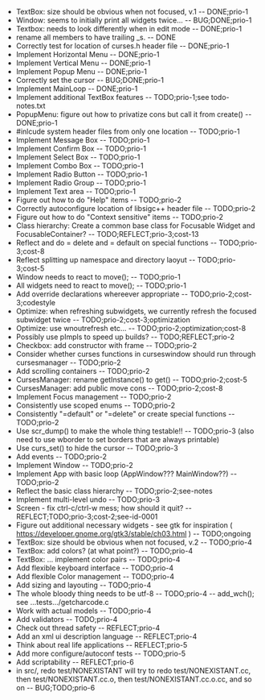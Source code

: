* TextBox: size should be obvious when not focused, v.1 -- DONE;prio-1
* Window: seems to initially print all widgets twice... -- BUG;DONE;prio-1
* Textbox: needs to look differently when in edit mode -- DONE;prio-1
* rename all members to have trailing \_s. -- DONE
* Correctly test for location of curses.h header file -- DONE;prio-1
* Implement Horizontal Menu -- DONE;prio-1
* Implement Vertical Menu -- DONE;prio-1
* Implement Popup Menu -- DONE;prio-1
* Correctly set the cursor -- BUG;DONE;prio-1
* Implement MainLoop -- DONE;prio-1
* Implement additional TextBox features -- TODO;prio-1;see todo-notes.txt
* PopupMenu: figure out how to privatize cons but call it from create() -- DONE;prio-1
* #inlcude system header files from only one location -- TODO;prio-1
* Implement Message Box -- TODO;prio-1
* Implement Confirm Box -- TODO;prio-1
* Implement Select Box -- TODO;prio-1
* Implement Combo Box -- TODO;prio-1
* Implement Radio Button -- TODO;prio-1
* Implement Radio Group -- TODO;prio-1
* Implement Text area -- TODO;prio-1
* Figure out how to do "Help" items -- TODO;prio-2
* Correctly autoconfigure location of libsigc++ header file -- TODO;prio-2
* Figure out how to do "Context sensitive" items -- TODO;prio-2
* Class hierarchy: Create a common base class for Focusable Widget and FocusableContainer? -- TODO;REFLECT;prio-3;cost-13
* Reflect and do = delete and = default on special functions -- TODO;prio-3;cost-8
* Reflect splitting up namespace and directory laoyut -- TODO;prio-3;cost-5
* Window needs to react to move(); -- TODO;prio-1
* All widgets need to react to move(); -- TODO;prio-1
* Add override declarations whereever appropriate -- TODO;prio-2;cost-3;codestyle
* Optimize: when refreshing subwidgets, we currently refresh the focused subwidget twice -- TODO;prio-2;cost-3;optimization
* Optimize: use wnoutrefresh etc... -- TODO;prio-2;optimization;cost-8
* Possibly use pImpls to speed up builds? -- TODO;REFLECT;prio-2
* Checkbox: add constructor with frame -- TODO;prio-2
* Consider whether curses functions in curseswindow should run through cursesmanager -- TODO;prio-2
* Add scrolling containers -- TODO;prio-2
* CursesManager: rename getInstance() to get() -- TODO;prio-2;cost-5
* CursesManager: add public move cons -- TODO;prio-2;cost-8
* Implement Focus management -- TODO;prio-2
* Consistently use scoped enums -- TODO;prio-2
* Consistently "=default" or "=delete" or create special functions -- TODO;prio-2
* Use scr\_dump() to make the whole thing testable!! -- TODO;prio-3 (also need to use wborder to set borders that are always printable)
* Use curs_set() to hide the cursor -- TODO;prio-3
* Add events -- TODO;prio-2
* Implement Window -- TODO;prio-2
* Implement App with basic loop (AppWindow??? MainWindow??) -- TODO;prio-2
* Reflect the basic class hierarchy -- TODO;prio-2;see-notes
* Implement multi-level undo -- TODO;prio-3
* Screen - fix ctrl-c/ctrl-w mess; how should it quit? -- REFLECT;TODO;prio-3;cost-2;see-id-0001
* Figure out additional necessary widgets - see gtk for inspiration ( https://developer.gnome.org/gtk3/stable/ch03.html ) -- TODO;ongoing
* TextBox: size should be obvious when not focused, v.2 -- TODO;prio-4
* TextBox: add colors? (at what point?) -- TODO;prio-4
* TextBox: ... implement color pairs -- TODO;prio-4
* Add flexible keyboard interface -- TODO;prio-4
* Add flexible Color management -- TODO;prio-4
* Add sizing and layouting -- TODO;prio-4
* The whole bloody thing needs to be utf-8 -- TODO;prio-4 -- add_wch(); see ...tests.../getcharcode.c
* Work with actual models -- TODO;prio-4
* Add validators -- TODO;prio-4
* Check out thread safety -- REFLECT;prio-4
* Add an xml ui description language -- REFLECT;prio-4
* Think about real life applications -- REFLECT;prio-5
* Add more configure/autoconf tests -- TODO;prio-5
* Add scriptability -- REFLECT;prio-6
* in src/, redo test/NONEXISTANT will try to redo test/NONEXISTANT.cc, then test/NONEXISTANT.cc.o, then test/NONEXISTANT.cc.o.cc, and so on -- BUG;TODO;prio-6
